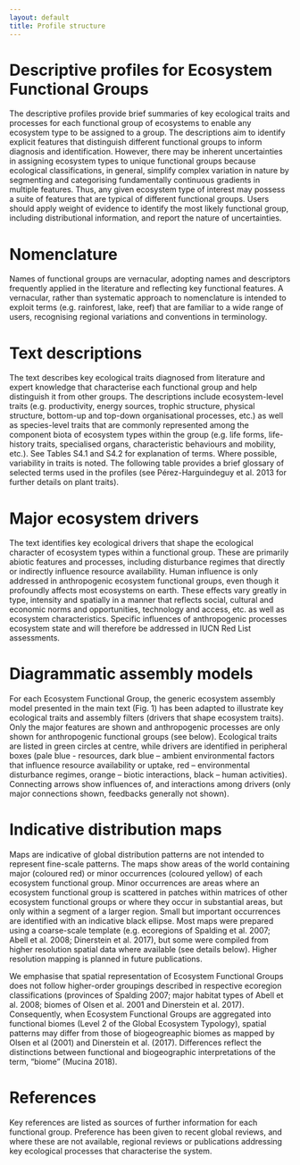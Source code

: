 ```yaml
---
layout: default
title: Profile structure
---
```

# Descriptive profiles for Ecosystem Functional Groups

The descriptive profiles provide brief summaries of key ecological traits and processes for each functional group of ecosystems to enable any ecosystem type to be assigned to a group. The descriptions aim to identify explicit features that distinguish different functional groups to inform diagnosis and identification. However, there may be inherent uncertainties in assigning ecosystem types to unique functional groups because ecological classifications, in general, simplify complex variation in nature by segmenting and categorising fundamentally continuous gradients in multiple features. Thus, any given ecosystem type of interest may possess a suite of features that are typical of different functional groups.  Users should apply weight of evidence to identify the most likely functional group, including distributional information, and report the nature of uncertainties.

# Nomenclature

Names of functional groups are vernacular, adopting names and descriptors frequently applied in the literature and reflecting key functional features. A vernacular, rather than systematic approach to nomenclature is intended to exploit terms (e.g. rainforest, lake, reef) that are familiar to a wide range of users, recognising regional variations and conventions in terminology.

# Text descriptions

The text describes key ecological traits diagnosed from literature and expert knowledge that characterise each functional group and help distinguish it from other groups. The descriptions include ecosystem-level traits (e.g. productivity, energy sources, trophic structure, physical structure, bottom-up and top-down organisational processes, etc.) as well as species-level traits that are commonly represented among the component biota of ecosystem types within the group (e.g. life forms, life-history traits, specialised organs, characteristic behaviours and mobility, etc.). See Tables S4.1 and S4.2 for explanation of terms. Where possible, variability in traits is noted. The following table provides a brief glossary of selected terms used in the profiles (see Pérez-Harguindeguy et al. 2013 for further details on plant traits).

<!--//
# Exemplary photograph

Each profile is illustrated with a photograph that shows some of the ecological features mentioned in the text. Although representative examples were chosen for illustration, they may not represent the range of variability in features expressed within each functional group, some of which have extensive global distributions.
//-->

# Major ecosystem drivers

The text identifies key ecological drivers that shape the ecological character of ecosystem types within a functional group. These are primarily abiotic features and processes, including disturbance regimes that directly or indirectly influence resource availability. Human influence is only addressed in anthropogenic ecosystem functional groups, even though it profoundly affects most ecosystems on earth. These effects vary greatly in type, intensity and spatially in a manner that reflects social, cultural and economic norms and opportunities, technology and access, etc. as well as ecosystem characteristics. Specific influences of anthropogenic processes ecosystem state and will therefore be addressed in IUCN Red List assessments.

# Diagrammatic assembly models

For each Ecosystem Functional Group, the generic ecosystem assembly model presented in the main text (Fig. 1) has been adapted to illustrate key ecological traits and assembly filters (drivers that shape ecosystem traits). Only the major features are shown and anthropogenic processes are only shown for anthropogenic functional groups (see below). Ecological traits are listed in green circles at centre, while drivers are identified in peripheral boxes (pale blue - resources, dark blue – ambient environmental factors that influence resource availability or uptake, red – environmental disturbance regimes, orange – biotic interactions, black – human activities). Connecting arrows show influences of, and interactions among drivers (only major connections shown, feedbacks generally not shown).

# Indicative distribution maps

Maps are indicative of global distribution patterns are not intended to represent fine-scale patterns. The maps show areas of the world containing major (coloured red) or minor occurrences (coloured yellow) of each ecosystem functional group. Minor occurrences are areas where an ecosystem functional group is scattered in patches within matrices of other ecosystem functional groups or where they occur in substantial areas, but only within a segment of a larger region. Small but important occurrences are identified with an indicative black ellipse. Most maps were prepared using a coarse-scale template (e.g. ecoregions of Spalding et al. 2007; Abell et al. 2008; Dinerstein et al. 2017), but some were compiled from higher resolution spatial data where available (see details below). Higher resolution mapping is planned in future publications.

We emphasise that spatial representation of Ecosystem Functional Groups does not follow higher-order groupings described in respective ecoregion classifications (provinces of Spalding 2007; major habitat types of Abell et al. 2008; biomes of Olsen et al. 2001 and Dinerstein et al. 2017). Consequently, when Ecosystem Functional Groups are aggregated into functional biomes (Level 2 of the Global Ecosystem Typology), spatial patterns may differ from those of biogeogreaphic biomes as mapped by Olsen et al (2001) and Dinerstein et al. (2017). Differences reflect the distinctions between functional and biogeographic interpretations of the term, “biome” (Mucina 2018).

# References

Key references are listed as sources of further information for each functional group. Preference has been given to recent global reviews, and where these are not available, regional reviews or publications addressing key ecological processes that characterise the system.
